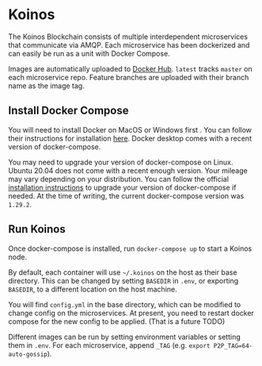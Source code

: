 # Koinos

The Koinos Blockchain consists of multiple interdependent microservices that communicate via AMQP. Each microservice has been dockerized and can easily be run as a unit with Docker Compose.

Images are automatically uploaded to [Docker Hub](https://hub.docker.com/u/koinos). `latest` tracks `master` on each microservice repo. Feature branches are uploaded with their branch name as the image tag.

## Install Docker Compose

You will need to install Docker on MacOS or Windows first . You can follow their instructions for installation [here](https://www.docker.com/products/docker-desktop). Docker desktop comes with a recent version of docker-compose.

You may need to upgrade your version of docker-compose on Linux. Ubuntu 20.04 does not come with a recent enough version. Your mileage may vary depending on your distribution. You can follow the official [installation instructions](https://docs.docker.com/compose/install/) to upgrade your version of docker-compose if needed. At the time of writing, the current docker-compose version was `1.29.2`.

## Run Koinos

Once docker-compose is installed, run `docker-compose up` to start a Koinos node.

By default, each container will use `~/.koinos` on the host as their base directory. This can be changed by setting `BASEDIR` in `.env`, or exporting `BASEDIR`, to a different location on the host machine.

You will find `config.yml` in the base directory, which can be modified to change config on the microservices. At present, you need to restart docker compose for the new config to be applied. (That is a future TODO)

Different images can be run by setting environment variables or setting them in `.env`. For each microservice, append `_TAG` (e.g. `export P2P_TAG=64-auto-gossip`).
